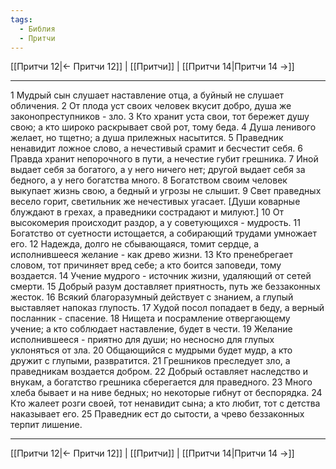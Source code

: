 ```yaml
---
tags:
  - Библия
  - Притчи
---
```

[[Притчи 12|← Притчи 12]] | [[Притчи]] | [[Притчи 14|Притчи 14 →]]

---
1 Мудрый сын слушает наставление отца, а буйный не слушает обличения.
2 От плода уст своих человек вкусит добро, душа же законопреступников - зло.
3 Кто хранит уста свои, тот бережет душу свою; а кто широко раскрывает свой рот, тому беда.
4 Душа ленивого желает, но тщетно; а душа прилежных насытится.
5 Праведник ненавидит ложное слово, а нечестивый срамит и бесчестит себя.
6 Правда хранит непорочного в пути, а нечестие губит грешника.
7 Иной выдает себя за богатого, а у него ничего нет; другой выдает себя за бедного, а у него богатства много.
8 Богатством своим человек выкупает жизнь свою, а бедный и угрозы не слышит.
9 Свет праведных весело горит, светильник же нечестивых угасает. [Души коварные блуждают в грехах, а праведники сострадают и милуют.]
10 От высокомерия происходит раздор, а у советующихся - мудрость.
11 Богатство от суетности истощается, а собирающий трудами умножает его.
12 Надежда, долго не сбывающаяся, томит сердце, а исполнившееся желание - как древо жизни.
13 Кто пренебрегает словом, тот причиняет вред себе; а кто боится заповеди, тому воздается.
14 Учение мудрого - источник жизни, удаляющий от сетей смерти.
15 Добрый разум доставляет приятность, путь же беззаконных жесток.
16 Всякий благоразумный действует с знанием, а глупый выставляет напоказ глупость.
17 Худой посол попадает в беду, а верный посланник - спасение.
18 Нищета и посрамление отвергающему учение; а кто соблюдает наставление, будет в чести.
19 Желание исполнившееся - приятно для души; но несносно для глупых уклоняться от зла.
20 Общающийся с мудрыми будет мудр, а кто дружит с глупыми, развратится.
21 Грешников преследует зло, а праведникам воздается добром.
22 Добрый оставляет наследство и внукам, а богатство грешника сберегается для праведного.
23 Много хлеба бывает и на ниве бедных; но некоторые гибнут от беспорядка.
24 Кто жалеет розги своей, тот ненавидит сына; а кто любит, тот с детства наказывает его.
25 Праведник ест до сытости, а чрево беззаконных терпит лишение.

---
[[Притчи 12|← Притчи 12]] | [[Притчи]] | [[Притчи 14|Притчи 14 →]]
